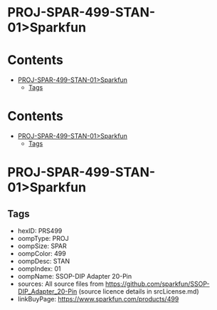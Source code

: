 
PROJ-SPAR-499-STAN-01>Sparkfun
==============================

Contents
========

* [PROJ-SPAR-499-STAN-01>Sparkfun](#proj-spar-499-stan-01sparkfun)
	* [Tags](#tags)

Contents
========

* [PROJ-SPAR-499-STAN-01>Sparkfun](#proj-spar-499-stan-01sparkfun)
	* [Tags](#tags)

# PROJ-SPAR-499-STAN-01>Sparkfun

## Tags

- hexID: PRS499
- oompType: PROJ
- oompSize: SPAR
- oompColor: 499
- oompDesc: STAN
- oompIndex: 01
- oompName: SSOP-DIP Adapter 20-Pin
- sources: All source files from https://github.com/sparkfun/SSOP-DIP_Adapter_20-Pin (source licence details in srcLicense.md)
- linkBuyPage: https://www.sparkfun.com/products/499
